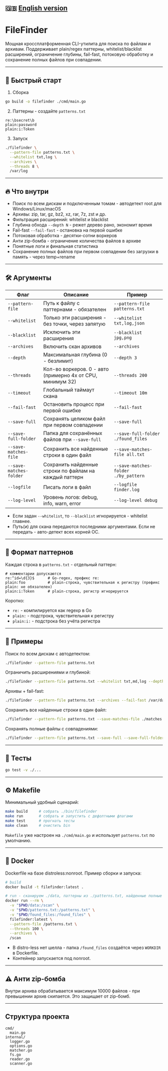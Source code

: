 ## 🇬🇧  [English version](README_EN.md)

# FileFinder

Мощная кроссплатформенная CLI-утилита для поиска по файлам и архивам. Поддерживает plain/regex паттерны,
whitelist/blacklist расширений, ограничение глубины, fail-fast, потоковую обработку и сохранение полных файлов при
совпадении.

---

## 🚀 Быстрый старт

1. Сборка

```bash
go build -o filefinder ./cmd/main.go
```

2. Паттерны - создайте `patterns.txt`

```
re:\bsecret\b
plain:password
plain:i:Token
```

3. Запуск

```bash
./filefinder \
  --pattern-file patterns.txt \
  --whitelist txt,log \
  --archives \
  --threads 8 \
  /var/log
```

---

## 🔥 Что внутри

* Поиск по всем дискам и подключенным томам - автодетект root для Windows/Linux/macOS
* Архивы: zip, tar, gz, bz2, xz, rar, 7z, zst и др.
* Фильтрация расширений: whitelist и blacklist
* Глубина обхода `--depth N` - режет дерево рано, экономит время
* Fail-fast `--fail-fast` - остановка на первой ошибке
* Потоковая обработка - десятки-сотни воркеров
* Анти zip-бомба - ограничение количества файлов в архиве
* Понятные логи и финальная статистика
* Сохранение полных файлов при первом совпадении без загрузки в память - через temp+rename

---

## 🛠️ Аргументы

| Флаг                    | Описание                                                   | Пример                               |
|-------------------------|------------------------------------------------------------|--------------------------------------|
| `--pattern-file`        | Путь к файлу с паттернами - обязателен                     | `--pattern-file patterns.txt`        |
| `--whitelist`           | Только эти расширения - без точки, через запятую           | `--whitelist txt,log,json`           |
| `--blacklist`           | Исключить эти расширения                                   | `--blacklist jpg,png`                |
| `--archives`            | Включить скан архивов                                      | `--archives`                         |
| `--depth`               | Максимальная глубина (0 - безлимит)                        | `--depth 3`                          |
| `--threads`             | Кол-во воркеров. 0 - авто (примерно 4x от CPU, минимум 32) | `--threads 200`                      |
| `--timeout`             | Глобальный таймаут скана                                   | `--timeout 10m`                      |
| `--fail-fast`           | Остановить процесс при первой ошибке                       | `--fail-fast`                        |
| `--save-full`           | Сохранять целиком файл при первом совпадении               | `--save-full`                        |
| `--save-full-folder`    | Папка для сохранённых файлов при `--save-full`             | `--save-full-folder ./found_files`   |
| `--save-matches-file`   | Сохранить все найденные строки в один файл                 | `--save-matches-file all.txt`        |
| `--save-matches-folder` | Сохранить найденные строки по файлам на каждый паттерн     | `--save-matches-folder ./by_pattern` |
| `--logfile`             | Писать логи в файл                                         | `--logfile finder.log`               |
| `--log-level`           | Уровень логов: debug, info, warn, error                    | `--log-level debug`                  |

* Если задан `--whitelist`, то `--blacklist` игнорируется - whitelist главнее.
* Путь(и) для скана передаются последними аргументами. Если не передать - авто-детект всех корней ОС.

---

## 🎯 Формат паттернов

Каждая строка в `patterns.txt` - отдельный паттерн:

```
# комментарии допускаются
re:^id=\d{3}$      # Go-regex, префикс re:
plain:foo          # plain-строка, чувствительная к регистру (префикс plain: не обязателен)
plain:i:Token      # plain-строка, регистр игнорируется
```

Коротко:

* `re:` - компилируется как regexp в Go
* `plain:` - подстрока, чувствительная к регистру
* `plain:i:` - подстрока без учёта регистра

---

## 📝 Примеры

Поиск по всем дискам с автодетектом:

```bash
./filefinder --pattern-file patterns.txt
```

Ограничить расширениями и глубиной:

```bash
./filefinder --pattern-file patterns.txt --whitelist txt,md,log --depth 2 /home/user/Documents
```

Архивы + fail-fast:

```bash
./filefinder --pattern-file patterns.txt --archives --fail-fast /var/data
```

Сохранить все найденные строки в один файл:

```bash
./filefinder --pattern-file patterns.txt --save-matches-file ./matches.txt /var/log
```

Сохранять полные файлы с совпадениями:

```bash
./filefinder --pattern-file patterns.txt --save-full --save-full-folder ./found /etc /var/log
```

---

## 🧪 Тесты

```bash
go test -v ./...
```

---

## ⚙️ Makefile

Минимальный удобный сценарий:

```bash
make build     # собрать ./bin/filefinder
make run       # собрать и запустить с дефолтными флагами
make test      # прогнать тесты
make clean     # очистить bin
```

`Makefile` уже настроен на `./cmd/main.go` и использует `patterns.txt` по умолчанию.

---

## 🐳 Docker

Dockerfile на базе distroless\:nonroot. Пример сборки и запуска:

```bash
# build
docker build -t filefinder:latest .

# run - сканируем ./data, паттерны из ./patterns.txt, найденные полные файлы кладём в ./found_files
docker run --rm \
  -v "$PWD/data:/scan" \
  -v "$PWD/patterns.txt:/patterns.txt" \
  -v "$PWD/found_files:/found_files" \
  filefinder:latest \
  --pattern-file /patterns.txt \
  --threads 100 \
  --archives \
  /scan
```

* В distro-less нет шелла - папка `/found_files` создаётся через `WORKDIR` в Dockerfile.
* Контейнер запускается под nonroot.

---

## ⚠️ Анти zip-бомба

Внутри архива обрабатывается максимум 10000 файлов - при превышении архив скипается. Это защищает от zip-бомб.

---

## Структура проекта

```
cmd/
  main.go
internal/
  logger.go
  options.go
  matcher.go
  fs.go
  reader.go
  scanner.go
```
